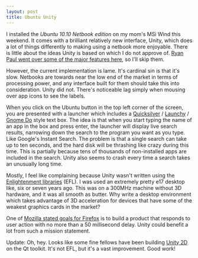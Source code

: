 ```yaml
---
layout: post
title: Ubuntu Unity
---
```

 
I installed the *Ubuntu 10.10 Netbook edition* on my mom's MSi Wind this weekend. It comes with a brilliant relatively new interface, Unity, which does a lot of things differently to making using a netbook more enjoyable. There is little about the ideas Unity is based on which I do not approve of. [Ryan Paul went over some of the major features here](http://arstechnica.com/open-source/reviews/2010/10/ars-reviews-ubuntu-1010-wip.ars/7), so I'll skip them.

However, the current implementation is lame. It's cardinal sin is that it's slow. Netbooks are towards near the low end of the market in terms of processing power, and any interface built for them should take this into consideration. Unity did not. There's noticeable lag simply when mousing over app icons to see the labels.

When you click on the Ubuntu button in the top left corner of the screen, you are presented with a launcher which includes a [Quicksilver](http://en.wikipedia.org/wiki/Quicksilver_(software)) / [Launchy](http://www.launchy.net/) / [Gnome Do](http://do.davebsd.com/) style text box. The idea is that when you start typing the name of an app in the box and press enter, the launcher will display live search results, narrowing down the search to the program you want as you type. Like Google's Instant Search. The problem is that a single search can take up to ten seconds, and the hard disk will be thrashing like crazy during this time. This is partially because tens of thousands of non-installed apps are included in the search. Unity also seems to crash every time a search takes an unusually long time.

Mostly, I feel like complaining because Unity wasn't written using the [Enlightenment libraries](http://www.enlightenment.org/) (EFL). I was used an extremely pretty e17 desktop like, six or seven years ago. This was on a 300MHz machine without 3D hardware, and it was all smooth as butter. Why write a desktop environment which takes advantage of 3D acceleration for devices that have some of the weakest graphics cards in the market?

One of [Mozilla stated goals for Firefox](https://wiki.mozilla.org/Firefox/Roadmap) is to build a product that responds to user action with no more than a 50 millisecond delay. Unity could benefit a lot from such a mission statement.

Update: Oh, hey. Looks like some fine fellows have been building [Unity 2D](http://bfiller.wordpress.com/2011/01/13/unity-2d/) on the Qt toolkit. It's not EFL, but it's a vast improvement. Good work!